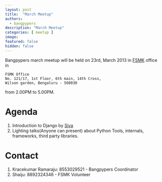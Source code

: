 ```yaml
---
layout: post
title:  "March Meetup"
authors: 
  - bangpypers
description: "March Meetup"
categories: [ meetup ]
image:
featured: false
hidden: false
---
```



Bangpypers march meetup will be held on 23rd, March 2013 in [FSMK][] office in 

    FSMK Office
    No. 121/17, 1st Floor, 6th main, 14th Cross, 
    Wilson garden, Bengaluru - 560030

 from 2.00PM to 5.00PM.

Agenda
======

1. Introduction to Django by [Siva][]
2. Lighting talks(Anyone can present) about Python Tools, internals, frameworks, third party libraries.

Contact
=======

1. Kracekumar Ramaraju: 8553029521 - Bangpypers Coordinator
2. Shaiju: 8892324346 - FSMK Volunteer



[FSMK]: https://www.fsmk.org/
[Siva]: https://www.facebook.com/sivasubramaniam?fref=ts